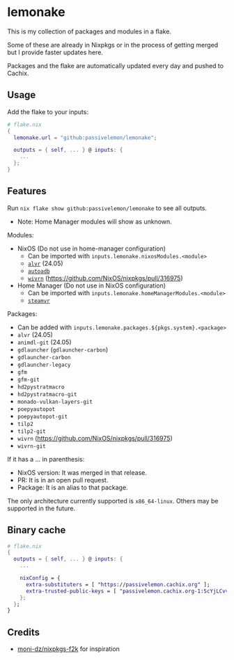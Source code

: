 # lemonake
This is my collection of packages and modules in a flake.

Some of these are already in Nixpkgs or in the process of getting merged but I provide faster updates here.

Packages and the flake are automatically updated every day and pushed to Cachix.

## Usage
Add the flake to your inputs:
```nix
# flake.nix
{
  lemonake.url = "github:passivelemon/lemonake";

  outputs = { self, ... } @ inputs: {
    ...
  };
}
```

## Features
Run `nix flake show github:passivelemon/lemonake` to see all outputs.
- Note: Home Manager modules will show as unknown.

Modules:
- NixOS (Do not use in home-manager configuration)
  - Can be imported with `inputs.lemonake.nixosModules.<module>`
  - [`alvr`](./modules/nixos/alvr/README.md) (24.05)
  - [`autoadb`](./modules/nixos/autoadb/README.md)
  - [`wivrn`](./modules/nixos/wivrn/README.md) (https://github.com/NixOS/nixpkgs/pull/316975)
- Home Manager (Do not use in NixOS configuration)
  - Can be imported with `inputs.lemonake.homeManagerModules.<module>`
  - [`steamvr`](./modules/home-manager/steamvr/README.md)

Packages:
- Can be added with `inputs.lemonake.packages.${pkgs.system}.<package>`
- `alvr` (24.05)
- `animdl-git` (24.05)
- `gdlauncher` (`gdlauncher-carbon`)
- `gdlauncher-carbon`
- `gdlauncher-legacy`
- `gfm`
- `gfm-git`
- `hd2pystratmacro`
- `hd2pystratmacro-git`
- `monado-vulkan-layers-git`
- `poepyautopot`
- `poepyautopot-git`
- `tilp2`
- `tilp2-git`
- `wivrn` (https://github.com/NixOS/nixpkgs/pull/316975)
- `wivrn-git`

If it has a ... in parenthesis:
- NixOS version: It was merged in that release.
- PR: It is in an open pull request.
- Package: It is an alias to that package.

The only architecture currently supported is `x86_64-linux`. Others may be supported in the future.

## Binary cache
```nix
# flake.nix
{
  outputs = { self, ... } @ inputs: {
    ...

    nixConfig = {
      extra-substituters = [ "https://passivelemon.cachix.org" ];
      extra-trusted-public-keys = [ "passivelemon.cachix.org-1:ScYjLCvvLi70S95SMMr8lMilpZHuafLP3CK/nZ9AaXM=" ];
    };
  };
}
```

## Credits
- [moni-dz/nixpkgs-f2k](https://github.com/moni-dz/nixpkgs-f2k/) for inspiration

